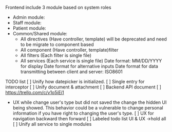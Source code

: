 Frontend include 3 module based on system roles
- Admin module:
- Staff module:
- Patient module:
- Common/Shared module:
    - All directives (Have controller, template) will be deprecated and need to be migrate to component based
    - All component (Have controller, template)filter
    - All filters (Each filter is single file)
    - All services (Each service is single file)
Date format: MM/DD/YYYY for display
Date format for alternative inputs
Date format for data transmitting between client and server: ISO8601


TODO list
[ ] Unify how datepicker is initialized.
[ ] Single entry for interceptor
[ ] Unify document & attachment
[ ] Backend API document
[ ] https://trello.com/c/v1o5iEi1
- UX while change user's type but did not saved the change the hidden UI being showed. This behavior could be a vulnerable to change personal information if you have right to changing the user's type.
[ ] UX for navigation backward then forward
[ ] Labeled todo list UI & UX ->hold all
[ ] Unify all service to single modules

